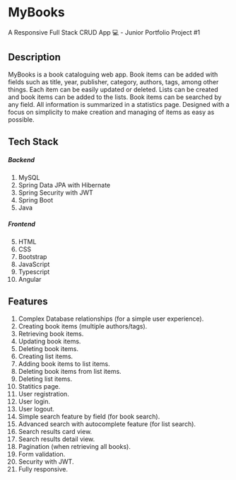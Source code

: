 # MyBooks
A Responsive Full Stack CRUD App 💻 - Junior Portfolio Project #1

## Description
MyBooks is a book cataloguing web app. Book items can be added with fields such as title, year, publisher, category, authors, tags, among other things.
Each item can be easily updated or deleted. Lists can be created and book items can be added to the lists. Book items can be searched by any field. All information is summarized in a statistics page. Designed with a focus on simplicity to make creation and managing of items as easy as possible.

## Tech Stack
##### Backend
1. MySQL
2. Spring Data JPA with Hibernate
3. Spring Security with JWT
3. Spring Boot
4. Java

##### Frontend
5. HTML
6. CSS
7. Bootstrap
8. JavaScript
9. Typescript
10. Angular

## Features
1. Complex Database relationships (for a simple user experience).
2. Creating book items (multiple authors/tags).
3. Retrieving book items.
4. Updating book items.
5. Deleting book items. 
6. Creating list items.
7. Adding book items to list items.
8. Deleting book items from list items.
9. Deleting list items.
10. Statitics page.
11. User registration.
12. User login.
13. User logout.
14. Simple search feature by field (for book search).
15. Advanced search with autocomplete feature (for list search).
16. Search results card view.
17. Search results detail view.
18. Pagination (when retrieving all books).
19. Form validation.
20. Security with JWT.
21. Fully responsive.










